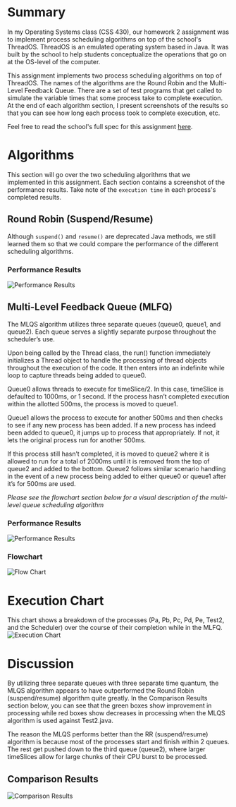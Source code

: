 # Summary
In my Operating Systems class (CSS 430), our homework 2 assignment was to implement process scheduling algorithms on top of the school's ThreadOS. ThreadOS is an emulated operating system based in Java. It was built by the school to help students conceptualize the operations that go on at the OS-level of the computer.

This assignment implements two process scheduling algorithms on top of ThreadOS. The names of the algorithms are the Round Robin and the Multi-Level Feedback Queue. There are a set of test programs that get called to simulate the variable times that some process take to complete execution. At the end of each algorithm section, I present screenshots of the results so that you can see how long each process took to complete execution, etc.

Feel free to read the school's full spec for this assignment [here](http://courses.washington.edu/css430/prog/prog2.html).

# Algorithms
This section will go over the two scheduling algorithms that we implemented in this assignment. Each section contains a screenshot of the performance results. Take note of the `execution time` in each process's completed results.

## Round Robin (Suspend/Resume)
Although `suspend()` and `resume()` are deprecated Java methods, we still learned them so that we could compare the performance of the different scheduling algorithms.

### Performance Results
![Performance Results](https://raw.githubusercontent.com/brunnerjosh/process-scheduling-algorithms/master/images/round-robin-output.png)

## Multi-Level Feedback Queue (MLFQ)
The MLQS algorithm utilizes three separate queues (queue0, queue1, and queue2). Each queue serves a slightly separate purpose throughout the scheduler’s use.

Upon being called by the Thread class, the run() function immediately initializes a Thread object to handle the processing of thread objects throughout the execution of the code. It then enters into an indefinite while loop to capture threads being added to queue0.

Queue0 allows threads to execute for timeSlice/2. In this case, timeSlice is defaulted to 1000ms, or 1 second. If the process hasn’t completed execution within the allotted 500ms, the process is moved to queue1.

Queue1 allows the process to execute for another 500ms and then checks to see if any new process has been added. If a new process has indeed been added to queue0, it jumps up to process that appropriately. If not, it lets the original process run for another 500ms.

If this process still hasn’t completed, it is moved to queue2 where it is allowed to run for a total of 2000ms until it is removed from the top of queue2 and added to the bottom. Queue2 follows similar scenario handling in the event of a new process being added to either queue0 or queue1 after it’s for 500ms are used.

*Please see the flowchart section below for a visual description of the multi-level queue scheduling algorithm*

### Performance Results
![Performance Results](https://raw.githubusercontent.com/brunnerjosh/process-scheduling-algorithms/master/images/mlfq-output.png)

### Flowchart
![Flow Chart](https://raw.githubusercontent.com/brunnerjosh/process-scheduling-algorithms/master/images/mlqs-flowchart.jpg)

# Execution Chart
This chart shows a breakdown of the processes (Pa, Pb, Pc, Pd, Pe, Test2, and the Scheduler) over the course of their completion while in the MLFQ.
![Execution Chart](https://raw.githubusercontent.com/brunnerjosh/process-scheduling-algorithms/master/images/mlfq-algorithm-process.png)

# Discussion
By utilizing three separate queues with three separate time quantum, the MLQS algorithm appears to have outperformed the Round Robin (suspend/resume) algorithm quite greatly. In the Comparison Results section below, you can see that the green boxes show improvement in processing while red boxes show decreases in processing when the MLQS algorithm is used against Test2.java.

The reason the MLQS performs better than the RR (suspend/resume) algorithm is because most of the processes start and finish within 2 queues. The rest get pushed down to the third queue (queue2), where larger timeSlices allow for large chunks of their CPU burst to be processed.

## Comparison Results
![Comparison Results](https://raw.githubusercontent.com/brunnerjosh/process-scheduling-algorithms/master/images/comparison-chart.png)
